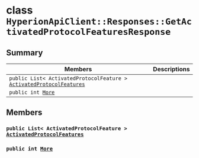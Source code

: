 # class `HyperionApiClient::Responses::GetActivatedProtocolFeaturesResponse` 

## Summary

 Members                        | Descriptions                                
--------------------------------|---------------------------------------------
`public List< ActivatedProtocolFeature > `[`ActivatedProtocolFeatures`](#class_hyperion_api_client_1_1_responses_1_1_get_activated_protocol_features_response_1a339663d699cf9ec86710aa6c2373d48c) | 
`public int `[`More`](#class_hyperion_api_client_1_1_responses_1_1_get_activated_protocol_features_response_1a639e40bbc9cd0cca95eed7fdf30cf810) | 

## Members

### `public List< ActivatedProtocolFeature > `[`ActivatedProtocolFeatures`](#class_hyperion_api_client_1_1_responses_1_1_get_activated_protocol_features_response_1a339663d699cf9ec86710aa6c2373d48c) 

### `public int `[`More`](#class_hyperion_api_client_1_1_responses_1_1_get_activated_protocol_features_response_1a639e40bbc9cd0cca95eed7fdf30cf810) 

